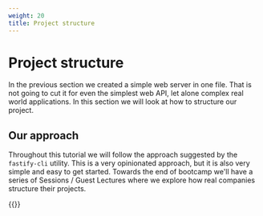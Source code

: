 ```yaml
---
weight: 20
title: Project structure
---
```


# Project structure

In the previous section we created a simple web server in one file. That is 
not going to cut it for even the simplest web API, let alone complex real world
applications. In this section we will look at how to structure our project.

## Our approach

Throughout this tutorial we will follow the approach suggested by the `fastify-cli`
utility. This is a very opinionated approach, but it is also very simple and easy
to get started. Towards the end of bootcamp we'll have a series of Sessions / Guest
Lectures where we explore how real companies structure their projects.

{{<chaptertoc>}}
